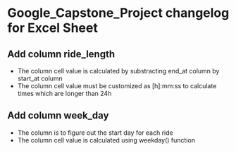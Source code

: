 # Google_Capstone_Project changelog for Excel Sheet

## Add column ride_length
 - The column cell value is calculated by substracting end_at column by start_at column
 - The column cell value must be customized as [h]:mm:ss to calculate times which are longer than 24h

## Add column week_day 
 - The column is to figure out the start day for each ride
 - The column cell value is calculated using weekday() function
